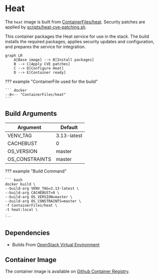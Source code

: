 # Heat

The `heat` image is built from [ContainerFiles/heat](https://github.com/rackerlabs/genestack-images/blob/main/ContainerFiles/heat). Security patches are applied by [scripts/heat-cve-patching.sh](https://github.com/rackerlabs/genestack-images/blob/main/scripts/heat-cve-patching.sh).

This container packages the Heat service for use in the stack. The build installs the required packages, applies security updates and configuration, and prepares the service for integration.

``` mermaid
graph LR
    A[Base image] --> B[Install packages]
    B --> C[Apply CVE patches]
    C --> D[Configure Heat]
    D --> E[Container ready]
```

??? example "ContainerFile used for the build"

    ``` docker
    --8<-- "ContainerFiles/heat"
    ```
## Build Arguments

| Argument | Default |
| --- | --- |
| VENV_TAG | 3.13-latest |
| CACHEBUST | 0 |
| OS_VERSION | master |
| OS_CONSTRAINTS | master |

??? example "Build Command"

    ``` bash
    docker build \
    --build-arg VENV_TAG=3.13-latest \
    --build-arg CACHEBUST=0 \
    --build-arg OS_VERSION=master \
    --build-arg OS_CONSTRAINTS=master \
    -f ContainerFiles/heat \
    -t heat:local \
    .
    ```

## Dependencies

- Builds From [OpenStack Virtual Environment](openstack-venv.md)

## Container Image

The container image is available on [Github Container Registry](https://github.com/rackerlabs/genestack-images/pkgs/container/genestack-images%2Fheat).

